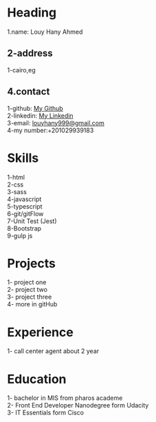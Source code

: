 # Heading

1.name: Louy Hany Ahmed

## 2-address

1-cairo,eg

## 4.contact

1-github: [My Github](https://github.com/louy999)<br>
2-linkedin: [My Linkedin](https://www.linkedin.com/in/louy-hany)<br>
3-email: louyhany999@gmail.com<br>
4-my number:+201029939183 <br>

# Skills

1-html<br>
2-css<br>
3-sass<br>
4-javascript<br>
5-typescript<br>
6-git/gitFlow<br>
7-Unit Test (Jest)<br>
8-Bootstrap<br>
9-gulp js <br>

# Projects

1- project one<br>
2- project two<br>
3- project three<br>
4- more in gitHub<br>

# Experience

1- call center agent about 2 year

# Education

1- bachelor in MIS from pharos academe<br>
2- Front End Developer Nanodegree form Udacity<br>
3- IT Essentials form Cisco<br>
